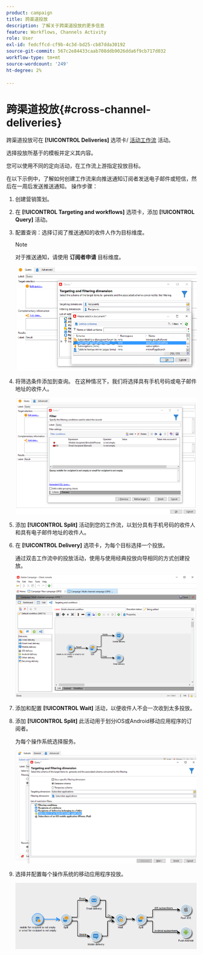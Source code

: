 ```yaml
---
product: campaign
title: 跨渠道投放
description: 了解关于跨渠道投放的更多信息
feature: Workflows, Channels Activity
role: User
exl-id: fedcffcd-cf9b-4c3d-bd25-cb87dda30192
source-git-commit: 567c2e84433caab708ddb9026dda6f9cb717d032
workflow-type: tm+mt
source-wordcount: '249'
ht-degree: 2%

---
```


# 跨渠道投放{#cross-channel-deliveries}

跨渠道投放可在 **[!UICONTROL Deliveries]** 选项卡/ [活动工作流](campaign-workflows.md) 活动。

选择投放所基于的模板并定义其内容。

您可以使用不同的定向活动，在工作流上游指定投放目标。

在以下示例中，了解如何创建工作流来向推送通知订阅者发送电子邮件或短信，然后在一周后发送推送通知。 操作步骤：

1. 创建营销策划。
1. 在 **[!UICONTROL Targeting and workflows]** 选项卡，添加 **[!UICONTROL Query]** 活动。
1. 配置查询：选择订阅了推送通知的收件人作为目标维度。

   >[!NOTE]
   >
   >对于推送通知，请使用 **订阅者申请** 目标维度。

   ![](assets/cross_channel_delivery_1.png)

1. 将筛选条件添加到查询。 在这种情况下，我们将选择具有手机号码或电子邮件地址的收件人。

   ![](assets/cross_channel_delivery_2.png)

1. 添加 **[!UICONTROL Split]** 活动到您的工作流，以划分具有手机号码的收件人和具有电子邮件地址的收件人。
1. 在 **[!UICONTROL Delivery]** 选项卡，为每个目标选择一个投放。

   通过双击工作流中的投放活动，使用与使用经典投放向导相同的方式创建投放。

   ![](assets/cross_channel_delivery_3.png)

1. 添加和配置 **[!UICONTROL Wait]** 活动，以便收件人不会一次收到太多投放。
1. 添加 **[!UICONTROL Split]** 此活动用于划分iOS或Android移动应用程序的订阅者。

   为每个操作系统选择服务。

   ![](assets/cross_channel_delivery_4.png)

1. 选择并配置每个操作系统的移动应用程序投放。

   ![](assets/cross_channel_delivery_5.png)
